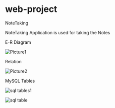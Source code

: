 ﻿# web-project

NoteTaking 

NoteTaking Application is used for taking the Notes 

 E-R Diagram

![Picture1](https://github.com/manohar-sai123/web-project/assets/149122833/7820b654-93ba-434f-bbc6-557ce1a2119f)

Relation

![Picture2](https://github.com/manohar-sai123/web-project/assets/149122833/49baa70e-6095-4fd5-b8bb-e0a643a456e7)

MySQL Tables

![sql tables1](https://github.com/manohar-sai123/web-project/assets/149122833/c3a124a6-9f6b-448b-8e8f-22c9c69eafbd)


![sql table](https://github.com/manohar-sai123/web-project/assets/149122833/f110e98b-3f1c-47dd-8b2e-9aa76a7688c1)



